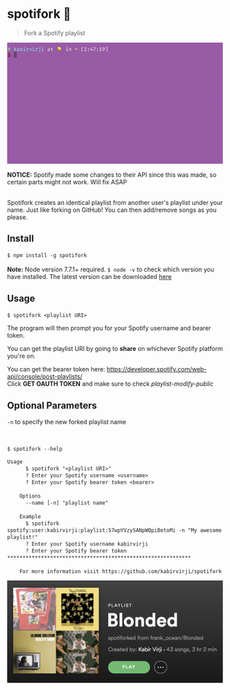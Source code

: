 # spotifork 🍴

> Fork a Spotify playlist

![](spotifork-demo.gif)
<!-- need new gif with name parameter -->

**NOTICE:** Spotify made some changes to their API since this was made, so certain parts might not work. Will fix ASAP

<br>
Spotifork creates an identical playlist from another user's playlist under your name. Just like forking on GitHub! You can then add/remove songs as you please.
<br>

## Install
`$ npm install -g spotifork` <br><br>
**Note:** Node version 7.7.1+ required. `$ node -v` to check which version you have installed. The latest version can be downloaded [here](https://nodejs.org/en/)

## Usage
`$ spotifork <playlist URI>`

The program will then prompt you for your Spotify username and bearer token. <br>

You can get the playlist URI by going to **share** on whichever Spotify platform you're on. <br>

You can get the bearer token here: https://developer.spotify.com/web-api/console/post-playlists/ <br>
Click **GET OAUTH TOKEN** and make sure to check *playlist-modify-public* 

## Optional Parameters

`-n` to specify the new forked playlist name

<br>

`$ spotifork --help`

```
Usage
      $ spotifork "<playlist URI>"
      ? Enter your Spotify username <username>
      ? Enter your Spotify bearer token <bearer>

    Options
      --name [-n] "playlist name"

    Example
      $ spotifork spotify:user:kabirvirji:playlist:57wpYVzySANpWQpiBetoMi -n "My awesome playlist!"
      ? Enter your Spotify username kabirvirji
      ? Enter your Spotify bearer token ************************************************************

    For more information visit https://github.com/kabirvirji/spotifork
```

![](spotifork-playlist.png)

